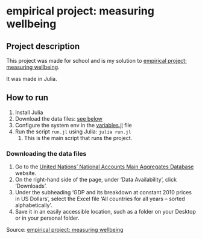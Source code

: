 # empirical project: measuring wellbeing

## Project description

This project was made for school and is my solution to [empirical project: measuring wellbeing](https://www.core-econ.org/doing-economics/book/text/04-01.html).

It was made in Julia.

## How to run

1. Install Julia
2. Download the data files: [see below](#downloading-the-data-files)
3. Configure the system env in the [variables.jl](./variables.jl) file
4. Run the script `run.jl` using Julia: `julia run.jl`
   1. This is the main script that runs the project.

### Downloading the data files

1. Go to the [United Nations’ National Accounts Main Aggregates Database](https://unstats.un.org/unsd/snaama/Index) website.
2. On the right-hand side of the page, under ‘Data Availability’, click ‘Downloads’.
3. Under the subheading ‘GDP and its breakdown at constant 2010 prices in US Dollars’, select the Excel file ‘All countries for all years – sorted alphabetically’.
4. Save it in an easily accessible location, such as a folder on your Desktop or in your personal folder.

Source: [empirical project: measuring wellbeing](https://www.core-econ.org/doing-economics/book/text/04-02.html#part-41-gdp-and-its-components-as-a-measure-of-material-wellbeing:~:text=Go%20to%20the,your%20personal%20folder.)
